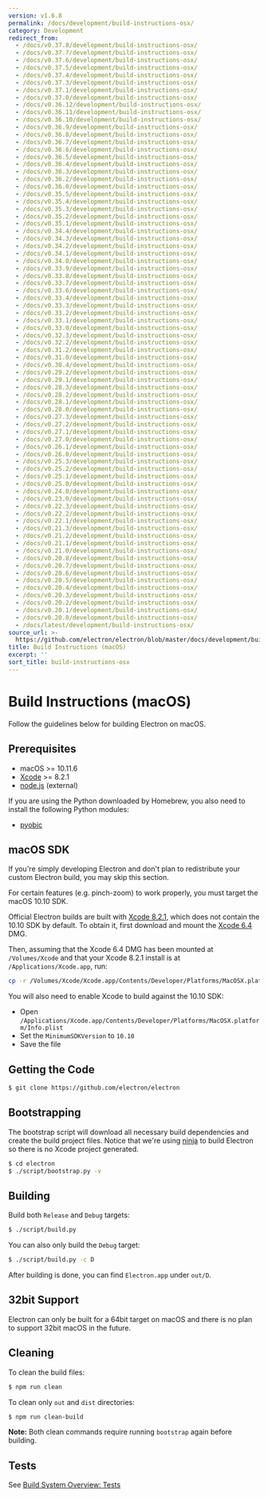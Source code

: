 ```yaml
---
version: v1.6.8
permalink: /docs/development/build-instructions-osx/
category: Development
redirect_from:
  - /docs/v0.37.8/development/build-instructions-osx/
  - /docs/v0.37.7/development/build-instructions-osx/
  - /docs/v0.37.6/development/build-instructions-osx/
  - /docs/v0.37.5/development/build-instructions-osx/
  - /docs/v0.37.4/development/build-instructions-osx/
  - /docs/v0.37.3/development/build-instructions-osx/
  - /docs/v0.37.1/development/build-instructions-osx/
  - /docs/v0.37.0/development/build-instructions-osx/
  - /docs/v0.36.12/development/build-instructions-osx/
  - /docs/v0.36.11/development/build-instructions-osx/
  - /docs/v0.36.10/development/build-instructions-osx/
  - /docs/v0.36.9/development/build-instructions-osx/
  - /docs/v0.36.8/development/build-instructions-osx/
  - /docs/v0.36.7/development/build-instructions-osx/
  - /docs/v0.36.6/development/build-instructions-osx/
  - /docs/v0.36.5/development/build-instructions-osx/
  - /docs/v0.36.4/development/build-instructions-osx/
  - /docs/v0.36.3/development/build-instructions-osx/
  - /docs/v0.36.2/development/build-instructions-osx/
  - /docs/v0.36.0/development/build-instructions-osx/
  - /docs/v0.35.5/development/build-instructions-osx/
  - /docs/v0.35.4/development/build-instructions-osx/
  - /docs/v0.35.3/development/build-instructions-osx/
  - /docs/v0.35.2/development/build-instructions-osx/
  - /docs/v0.35.1/development/build-instructions-osx/
  - /docs/v0.34.4/development/build-instructions-osx/
  - /docs/v0.34.3/development/build-instructions-osx/
  - /docs/v0.34.2/development/build-instructions-osx/
  - /docs/v0.34.1/development/build-instructions-osx/
  - /docs/v0.34.0/development/build-instructions-osx/
  - /docs/v0.33.9/development/build-instructions-osx/
  - /docs/v0.33.8/development/build-instructions-osx/
  - /docs/v0.33.7/development/build-instructions-osx/
  - /docs/v0.33.6/development/build-instructions-osx/
  - /docs/v0.33.4/development/build-instructions-osx/
  - /docs/v0.33.3/development/build-instructions-osx/
  - /docs/v0.33.2/development/build-instructions-osx/
  - /docs/v0.33.1/development/build-instructions-osx/
  - /docs/v0.33.0/development/build-instructions-osx/
  - /docs/v0.32.3/development/build-instructions-osx/
  - /docs/v0.32.2/development/build-instructions-osx/
  - /docs/v0.31.2/development/build-instructions-osx/
  - /docs/v0.31.0/development/build-instructions-osx/
  - /docs/v0.30.4/development/build-instructions-osx/
  - /docs/v0.29.2/development/build-instructions-osx/
  - /docs/v0.29.1/development/build-instructions-osx/
  - /docs/v0.28.3/development/build-instructions-osx/
  - /docs/v0.28.2/development/build-instructions-osx/
  - /docs/v0.28.1/development/build-instructions-osx/
  - /docs/v0.28.0/development/build-instructions-osx/
  - /docs/v0.27.3/development/build-instructions-osx/
  - /docs/v0.27.2/development/build-instructions-osx/
  - /docs/v0.27.1/development/build-instructions-osx/
  - /docs/v0.27.0/development/build-instructions-osx/
  - /docs/v0.26.1/development/build-instructions-osx/
  - /docs/v0.26.0/development/build-instructions-osx/
  - /docs/v0.25.3/development/build-instructions-osx/
  - /docs/v0.25.2/development/build-instructions-osx/
  - /docs/v0.25.1/development/build-instructions-osx/
  - /docs/v0.25.0/development/build-instructions-osx/
  - /docs/v0.24.0/development/build-instructions-osx/
  - /docs/v0.23.0/development/build-instructions-osx/
  - /docs/v0.22.3/development/build-instructions-osx/
  - /docs/v0.22.2/development/build-instructions-osx/
  - /docs/v0.22.1/development/build-instructions-osx/
  - /docs/v0.21.3/development/build-instructions-osx/
  - /docs/v0.21.2/development/build-instructions-osx/
  - /docs/v0.21.1/development/build-instructions-osx/
  - /docs/v0.21.0/development/build-instructions-osx/
  - /docs/v0.20.8/development/build-instructions-osx/
  - /docs/v0.20.7/development/build-instructions-osx/
  - /docs/v0.20.6/development/build-instructions-osx/
  - /docs/v0.20.5/development/build-instructions-osx/
  - /docs/v0.20.4/development/build-instructions-osx/
  - /docs/v0.20.3/development/build-instructions-osx/
  - /docs/v0.20.2/development/build-instructions-osx/
  - /docs/v0.20.1/development/build-instructions-osx/
  - /docs/v0.20.0/development/build-instructions-osx/
  - /docs/latest/development/build-instructions-osx/
source_url: >-
  https://github.com/electron/electron/blob/master/docs/development/build-instructions-osx.md
title: Build Instructions (macOS)
excerpt: ''
sort_title: build-instructions-osx
---
```




<!--


                                      ::::
                                    :o+//+o:
                                    +o    oo-
                                    :o+//oo/+o/
                                      -::-   -oo:
                                               /s/
                      -::::::::-                :s/  :::--
                  :+oo+////////+:        -:/+oo/ :s:-///++oo+:
                /o+:                -/+oo+/:-     +o-      -:+o:
               /s:              -:+o+/:           -o+         :s/
              -s/            -/oo/:                /s-         +s-
              -s/         -/oo/-                   -s/         /s-
               oo       :+o/-                       oo         oo
               -s/    :oo/                          /s-       /s-
                :s/ :oo:              -::-          /s-      /s:
                  -+o/               /ssss/         :s:    -+o-
                 :o+--               /ssss/         :s:   :o+-
                :s/  +o:              -::-          /s-   --
               -s/    :+o/-                         /s-
               oo       -+o+-                       oo
              -s/         -/oo/-                   -s/
             -+soo+:         -/oo/:                /s-      /oooo+-
             o+   :s:           -:+o+/:-          -o+      /s:  -oo
             oo:--/s:       ::      -:+oo+/:-     -/-      /s/--:o+
              :+++/-        :s:          -:/+ooo++//////++oo//+o+:
                             /s:                --::::::--
                              /s/              /s-
                               :oo:          :oo:
                                 /oo/-    -/oo/
                                   -/+oooo+/-





                   _______  _______  _______  _______  __
                  |       ||       ||       ||       ||  |
                  |  _____||_     _||   _   ||    _  ||  |
                  | |_____   |   |  |  | |  ||   |_| ||  |
                  |_____  |  |   |  |  |_|  ||    ___||__|
                   _____| |  |   |  |       ||   |     __
                  |_______|  |___|  |_______||___|    |__|


    This file is generated automatically, so it should not be edited.

    To make changes, head over to the electron/electron repository:

    https://github.com/electron/electron/blob/master/docs/development/build-instructions-osx.md

    Thanks!

-->
# Build Instructions (macOS)

Follow the guidelines below for building Electron on macOS.

## Prerequisites

*   macOS >= 10.11.6
*   [Xcode](https://developer.apple.com/technologies/tools/) >= 8.2.1
*   [node.js](http://nodejs.org) (external)

If you are using the Python downloaded by Homebrew, you also need to install the following Python modules:

*   [pyobjc](https://pythonhosted.org/pyobjc/install.html)

## macOS SDK

If you're simply developing Electron and don't plan to redistribute your custom Electron build, you may skip this section.

For certain features (e.g. pinch-zoom) to work properly, you must target the macOS 10.10 SDK.

Official Electron builds are built with [Xcode 8.2.1](http://adcdownload.apple.com/Developer_Tools/Xcode_8.2.1/Xcode_8.2.1.xip), which does not contain the 10.10 SDK by default. To obtain it, first download and mount the [Xcode 6.4](http://developer.apple.com/devcenter/download.action?path=/Developer_Tools/Xcode_6.4/Xcode_6.4.dmg) DMG.

Then, assuming that the Xcode 6.4 DMG has been mounted at `/Volumes/Xcode` and that your Xcode 8.2.1 install is at `/Applications/Xcode.app`, run:

```bash
cp -r /Volumes/Xcode/Xcode.app/Contents/Developer/Platforms/MacOSX.platform/Developer/SDKs/MacOSX10.10.sdk /Applications/Xcode.app/Contents/Developer/Platforms/MacOSX.platform/Developer/SDKs/
```

You will also need to enable Xcode to build against the 10.10 SDK:

*   Open `/Applications/Xcode.app/Contents/Developer/Platforms/MacOSX.platform/Info.plist`
*   Set the `MinimumSDKVersion` to `10.10`
*   Save the file

## Getting the Code

```bash
$ git clone https://github.com/electron/electron
```

## Bootstrapping

The bootstrap script will download all necessary build dependencies and create the build project files. Notice that we're using [ninja](https://ninja-build.org/) to build Electron so there is no Xcode project generated.

```bash
$ cd electron
$ ./script/bootstrap.py -v
```

## Building

Build both `Release` and `Debug` targets:

```bash
$ ./script/build.py
```

You can also only build the `Debug` target:

```bash
$ ./script/build.py -c D
```

After building is done, you can find `Electron.app` under `out/D`.

## 32bit Support

Electron can only be built for a 64bit target on macOS and there is no plan to support 32bit macOS in the future.

## Cleaning

To clean the build files:

```bash
$ npm run clean
```

To clean only `out` and `dist` directories:

```bash
$ npm run clean-build
```

**Note:** Both clean commands require running `bootstrap` again before building.

## Tests

See [Build System Overview: Tests]({{site.baseurl}}/docs/development/build-system-overview#tests)
